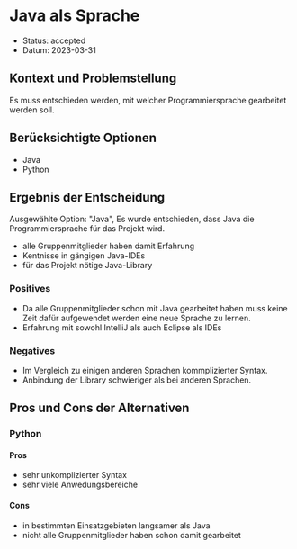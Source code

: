# Java als Sprache

* Status: accepted
* Datum: 2023-03-31

## Kontext und Problemstellung

Es muss entschieden werden, mit welcher Programmiersprache gearbeitet werden soll.

## Berücksichtigte Optionen

* Java
* Python

## Ergebnis der Entscheidung

Ausgewählte Option: "Java", Es wurde entschieden, dass Java die Programmiersprache für das Projekt wird. 

- alle Gruppenmitglieder haben damit Erfahrung
- Kentnisse in gängigen Java-IDEs
- für das Projekt nötige Java-Library

### Positives
* Da alle Gruppenmitglieder schon mit Java gearbeitet haben muss keine Zeit dafür aufgewendet werden eine neue Sprache zu lernen.
* Erfahrung mit sowohl IntelliJ als auch Eclipse als IDEs

### Negatives 

* Im Vergleich zu einigen anderen Sprachen kommplizierter Syntax.
* Anbindung der Library schwieriger als bei anderen Sprachen.

## Pros und Cons der Alternativen 

### Python

#### Pros
- sehr unkomplizierter Syntax
- sehr viele Anwedungsbereiche

#### Cons
- in bestimmten Einsatzgebieten langsamer als Java
- nicht alle Gruppenmitglieder haben schon damit gearbeitet

